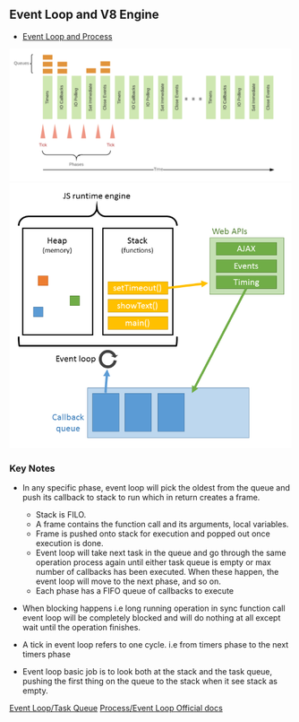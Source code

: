 ## Event Loop and V8 Engine

* [Event Loop and Process](#event-loop-and-process)

![](./event_loop_phases.png)
![](./v8_engine.png)

### Key Notes
* In any specific phase, event loop will pick the oldest from the queue and push its callback to stack to run which in return creates a frame.
  * Stack is FILO.
  * A frame contains the function call and its arguments, local variables.
  * Frame is pushed onto stack for execution and popped out once execution is done.
  * Event loop will take next task in the queue and go through the same operation process again until either task queue is empty or max number of callbacks has been executed. When these happen, the event loop will move to the next phase, and so on.
  * Each phase has a FIFO queue of callbacks to execute
* When blocking happens i.e long running operation in sync function call event loop will be completely blocked and will do nothing at all except wait until the operation finishes.
* A tick in event loop refers to one cycle. i.e from timers phase to the next timers phase

* Event loop basic job is to look both at the stack and the task queue, pushing the first thing on the queue to the stack when it see stack as empty.

[Event Loop/Task Queue](https://medium.com/@gaurav.pandvia/understanding-javascript-function-executions-tasks-event-loop-call-stack-more-part-1-5683dea1f5ec)
[Process/Event Loop Official docs](https://nodejs.org/en/docs/guides/event-loop-timers-and-nexttick/?source=post_page---------------------------)
